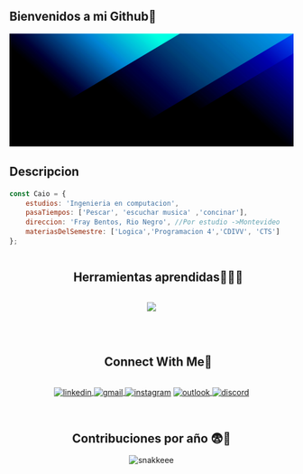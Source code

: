 ## Bienvenidos a mi Github👋 ##
<img src="https://github.com/Puyol312/Puyol312/raw/main/codioful-formerly-gradienta-bKESVqfxass-unsplash.jpg" alt="Banner" width="100%" height="200" />

## Descripcion ##
```js
const Caio = {
	estudios: 'Ingenieria en computacion',
	pasaTiempos: ['Pescar', 'escuchar musica' ,'concinar'],
	direccion: 'Fray Bentos, Rio Negro', //Por estudio ->Montevideo
	materiasDelSemestre: ['Logica','Programacion 4','CDIVV', 'CTS']
};
```
<div id="user-content-toc">
  <ul align="center">
    <summary><h2 style="display: inline-block">Herramientas aprendidas👨🏻‍💻</h2></summary>
  </ul>
</div>

<p align="center">
  <a href="https://skillicons.dev">
    <img src="https://skillicons.dev/icons?i=js,cpp,c,vscode,notion,vim,npm,ts,nodejs,git,github,html,py,linux,ubuntu,gitlab,md&perline=8" />
  </a>
</p>
<br>
<div id="user-content-toc">
  <ul align="center">
    <summary><h2 style="display: inline-block">Connect With Me🤝</h2></summary>
  </ul>
</div>
<!--icons and links-->
<p align="center">
<a href="https://www.linkedin.com/in/caio-renato-puyol-leguiza-353753298" target="_blank">
  <img align="center" src="https://user-images.githubusercontent.com/88904952/234979284-68c11d7f-1acc-4f0c-ac78-044e1037d7b0.png" alt="linkedin" height="50" width="50" />
</a>
<a href="mailto:caiopuyolleguiza@gmail.com">
  <img align="center" src="https://cdn-icons-png.flaticon.com/512/281/281769.png" alt="gmail" height="50" width="50" />
</a>
<a href="https://www.instagram.com/caio_puyol/" target="_blank">
	<img align="center" src="https://user-images.githubusercontent.com/88904952/234981169-2dd1e58f-4b7e-468c-8213-034ba62156c3.png" alt="instagram" height="50" width="50" /></a>
<a href="mailto:caiopuyolleguiza@outlook.com">
  <img align="center" src="https://cdn-icons-png.flaticon.com/512/732/732221.png" alt="outlook" height="50" width="50" />
</a>
<a href="https://discord.com/users/730459583486754846" target="_blank">
	<img align="center" src="https://user-images.githubusercontent.com/88904952/234982627-019fd336-6248-453c-9b05-97c13fd1d207.png" alt="discord" height="50" width="50" />
</a>

<div align="center">
  <br>
  <h2><strong>Contribuciones por año 😨💢</strong></h2>
  <img src="https://github.com/user-attachments/assets/767354e9-fe1e-4009-b421-2f49388bfda5" alt="snakkeee" />
</div>
